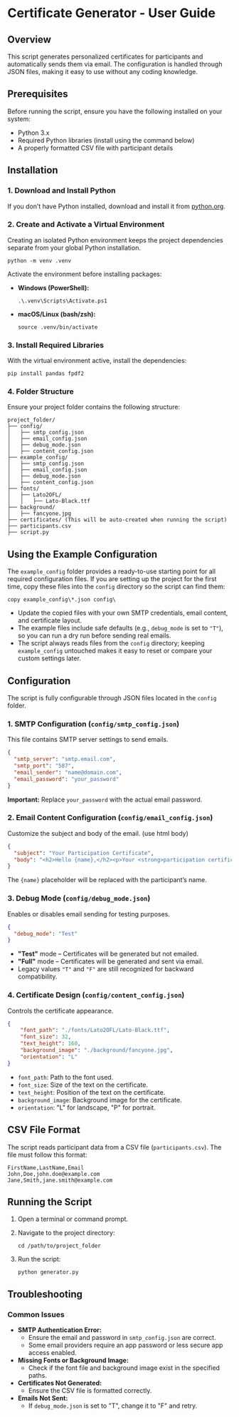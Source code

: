 # Certificate Generator - User Guide

## Overview

This script generates personalized certificates for participants and automatically sends them via email. The configuration is handled through JSON files, making it easy to use without any coding knowledge.

## Prerequisites

Before running the script, ensure you have the following installed on your system:

- Python 3.x
- Required Python libraries (install using the command below)
- A properly formatted CSV file with participant details

## Installation

### 1. Download and Install Python

If you don’t have Python installed, download and install it from [python.org](https://www.python.org/downloads/).

### 2. Create and Activate a Virtual Environment

Creating an isolated Python environment keeps the project dependencies separate from your global Python installation.

```
python -m venv .venv
```

Activate the environment before installing packages:

- **Windows (PowerShell):**
  ```
  .\.venv\Scripts\Activate.ps1
  ```
- **macOS/Linux (bash/zsh):**
  ```
  source .venv/bin/activate
  ```

### 3. Install Required Libraries

With the virtual environment active, install the dependencies:

```
pip install pandas fpdf2
```

### 4. Folder Structure

Ensure your project folder contains the following structure:

```
project_folder/
├── config/
│   ├── smtp_config.json
│   ├── email_config.json
│   ├── debug_mode.json
│   ├── content_config.json
├── example_config/
│   ├── smtp_config.json
│   ├── email_config.json
│   ├── debug_mode.json
│   ├── content_config.json
├── fonts/
│   ├── Lato2OFL/
│   │   ├── Lato-Black.ttf
├── background/
│   ├── fancyone.jpg
├── certificates/ (This will be auto-created when running the script)
├── participants.csv
├── script.py
```

## Using the Example Configuration

The `example_config` folder provides a ready-to-use starting point for all required configuration files. If you are setting up the project for the first time, copy these files into the `config` directory so the script can find them:

```
copy example_config\*.json config\
```

- Update the copied files with your own SMTP credentials, email content, and certificate layout.
- The example files include safe defaults (e.g., `debug_mode` is set to `"T"`), so you can run a dry run before sending real emails.
- The script always reads files from the `config` directory; keeping `example_config` untouched makes it easy to reset or compare your custom settings later.

## Configuration

The script is fully configurable through JSON files located in the `config` folder.

### 1. SMTP Configuration (`config/smtp_config.json`)

This file contains SMTP server settings to send emails.

```json
{
  "smtp_server": "smtp.email.com",
  "smtp_port": "587",
  "email_sender": "name@domain.com",
  "email_password": "your_password"
}
```

**Important:** Replace `your_password` with the actual email password.

### 2. Email Content Configuration (`config/email_config.json`)

Customize the subject and body of the email. (use html body)

```json
{
  "subject": "Your Participation Certificate",
  "body": "<h2>Hello {name},</h2><p>Your <strong>participation certificate</strong> is attached.</p><p>Best regards!</p>"
}
```

The `{name}` placeholder will be replaced with the participant’s name.

### 3. Debug Mode (`config/debug_mode.json`)

Enables or disables email sending for testing purposes.

```json
{
  "debug_mode": "Test"
}
```

- **"Test"** mode – Certificates will be generated but not emailed.
- **"Full"** mode – Certificates will be generated and sent via email.
- Legacy values `"T"` and `"F"` are still recognized for backward compatibility.

### 4. Certificate Design (`config/content_config.json`)

Controls the certificate appearance.

```json
{
    "font_path": "./fonts/Lato2OFL/Lato-Black.ttf",
    "font_size": 32,
    "text_height": 160,
    "background_image": "./background/fancyone.jpg",
    "orientation": "L"
}
```

- `font_path`: Path to the font used.
- `font_size`: Size of the text on the certificate.
- `text_height`: Position of the text on the certificate.
- `background_image`: Background image for the certificate.
- `orientation`: "L" for landscape, "P" for portrait.

## CSV File Format

The script reads participant data from a CSV file (`participants.csv`). The file must follow this format:

```
FirstName,LastName,Email
John,Doe,john.doe@example.com
Jane,Smith,jane.smith@example.com
```

## Running the Script

1. Open a terminal or command prompt.
2. Navigate to the project directory:
   
   ```
   cd /path/to/project_folder
   ```

3. Run the script:
   
   ```
   python generator.py
   ```

## Troubleshooting

### Common Issues

- **SMTP Authentication Error:**
  - Ensure the email and password in `smtp_config.json` are correct.
  - Some email providers require an app password or less secure app access enabled.
- **Missing Fonts or Background Image:**
  - Check if the font file and background image exist in the specified paths.
- **Certificates Not Generated:**
  - Ensure the CSV file is formatted correctly.
- **Emails Not Sent:**
  - If `debug_mode.json` is set to "T", change it to "F" and retry.
